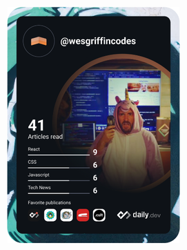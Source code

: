 <a href="https://app.daily.dev/wesgriffincodes"><img src="https://github.com/wesgriffincodes/wesgriffincodes/blob/main/devcard.svg" width="400" alt="Wes Griffin's Dev Card"/></a>

